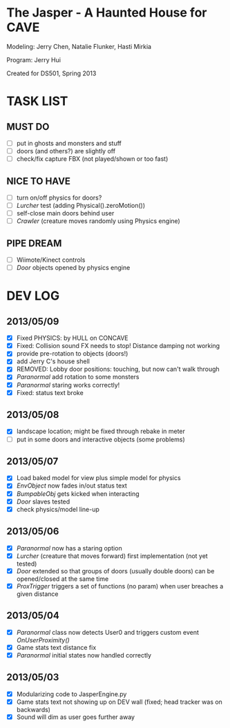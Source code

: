 The Jasper - A Haunted House for CAVE
=====================================
Modeling: Jerry Chen, Natalie Flunker, Hasti Mirkia

Program: Jerry Hui

Created for DS501, Spring 2013

TASK LIST
=========
## MUST DO
- [ ] put in ghosts and monsters and stuff
- [ ] doors (and others?) are slightly off
- [ ] check/fix capture FBX (not played/shown or too fast)

## NICE TO HAVE
- [ ] turn on/off physics for doors?
- [ ] *Lurcher* test (adding Physical().zeroMotion())
- [ ] self-close main doors behind user
- [ ] *Crawler* (creature moves randomly using Physics engine)

## PIPE DREAM
- [ ] Wiimote/Kinect controls
- [ ] *Door* objects opened by physics engine

DEV LOG
=======
## 2013/05/09
- [x] Fixed PHYSICS: by HULL on CONCAVE
- [x] Fixed: Collision sound FX needs to stop! Distance damping not working
- [x] provide pre-rotation to objects (doors!)
- [x] add Jerry C's house shell
- [x] REMOVED: Lobby door positions: touching, but now can't walk through
- [x] *Paranormal* add rotation to some monsters
- [x] *Paranormal* staring works correctly!
- [x] Fixed: status text broke

## 2013/05/08
- [x] landscape location; might be fixed through rebake in meter
- [ ] put in some doors and interactive objects (some problems)

## 2013/05/07
- [x] Load baked model for view plus simple model for physics
- [x] *EnvObject* now fades in/out status text
- [x] *BumpableObj* gets kicked when interacting
- [x] *Door* slaves tested
- [x] check physics/model line-up

## 2013/05/06
- [x] *Paranormal* now has a staring option
- [x] *Lurcher* (creature that moves forward) first implementation (not yet tested)
- [x] *Door* extended so that groups of doors (usually double doors) can be opened/closed at the same time
- [x] *ProxTrigger* triggers a set of functions (no param) when user breaches a given distance

## 2013/05/04
- [x] *Paranormal* class now detects User0 and triggers custom event _OnUserProximity()_
- [x] Game stats text distance fix
- [x] *Paranormal* initial states now handled correctly

## 2013/05/03
- [x] Modularizing code to JasperEngine.py
- [x] Game stats text not showing up on DEV wall (fixed; head tracker was on backwards)
- [x] Sound will dim as user goes further away